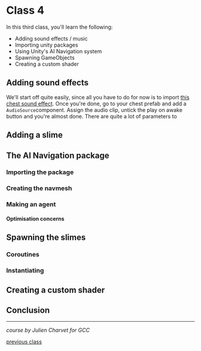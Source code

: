# Class 4

In this third class, you'll learn the following:
- Adding sound effects / music
- Importing unity packages
- Using Unity's AI Navigation system
- Spawning GameObjects
- Creating a custom shader

## Adding sound effects

We'll start off quite easily, since all you have to do for now is to import 
[this chest sound effect](ClassTutorialAssets/chest_opening.wav).
Once you're done, go to your chest prefab and add a `AudioSource`component. 
Assign the audio clip, untick the play on awake button and you're almost done. 
There are quite a lot of parameters to 

## Adding a slime

## The AI Navigation package

### Importing the package

### Creating the navmesh

### Making an agent

#### Optimisation concerns

## Spawning the slimes

### Coroutines

### Instantiating

## Creating a custom shader



## Conclusion


---
*course by Julien Charvet for GCC*

[previous class](https://github.com/Skydrag42/GCC_Unity_Forma_Class3/)